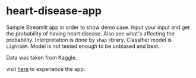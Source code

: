 # heart-disease-app

Sample Streamlit app in order to show demo case. Input your input and get the probability of having heart disease. Also see what's affecting the probability. Interpretation is done by `shap` library. Classifier model is `LightGBM`. Model is not tested enough to be unbiased and best.

Data was taken from Kaggle.

visit [here] to experience the app.

[here]: https://share.streamlit.io/huseyn-guliyev/heart-disease-app/main/application.py

